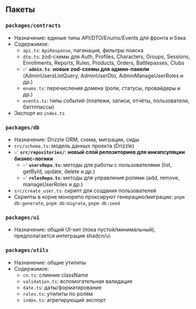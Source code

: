 ## Пакеты

### `packages/contracts`
- Назначение: единые типы API/DTO/Enums/Events для фронта и бэка
- Содержимое:
  - `api.ts`: `ApiResponse`, пагинация, фильтры поиска
  - `dto.ts`: zod-схемы для Auth, Profiles, Characters, Groups, Sessions, Enrollments, Reports, Rules, Products, Orders, Battlepasses, Clubs
  - ✅ **`admin.ts`**: **новые zod-схемы для админ-панели** (AdminUsersListQuery, AdminUserDto, AdminManageUserRoles и др.)
  - `enums.ts`: перечисления домена (роли, статусы, провайдеры и др.)
  - `events.ts`: типы событий (платежи, записи, отчёты, пользователи, баттлпассы)
- Экспорт из `index.ts`

### `packages/db`
- Назначение: Drizzle ORM, схема, миграции, сиды
- `src/schema.ts`: модель данных проекта (Drizzle)
- ✅ **`src/repositories/`**: **новый слой репозиториев для инкапсуляции бизнес-логики**
  - ✅ **`usersRepo.ts`**: методы для работы с пользователями (list, getById, update, delete и др.)
  - ✅ **`rolesRepo.ts`**: методы для управления ролями (add, remove, manageUserRoles и др.)
- `src/create_user.ts`: скрипт для создания пользователей
- Скрипты в корне монорепо проксируют генерацию/миграции: `pnpm db:generate`, `pnpm db:migrate`, `pnpm db:seed`

### `packages/ui`
- Назначение: общий UI-кит (пока пустой/минимальный), предполагается интеграция shadcn/ui

### `packages/utils`
- Назначение: общие утилиты
- Содержимое:
  - `cn.ts`: слияние className
  - `validation.ts`: вспомогательная валидация
  - `date.ts`: даты/форматирование
  - `roles.ts`: утилиты по ролям
  - `index.ts`: агрегирующий экспорт



